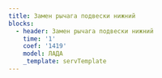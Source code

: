 ```yaml
---
title: Замен рычага подвески нижний
blocks:
  - header: Замен рычага подвески нижний
    time: '1'
    coef: '1419'
    model: ЛАДА
    _template: servTemplate
---
```

        